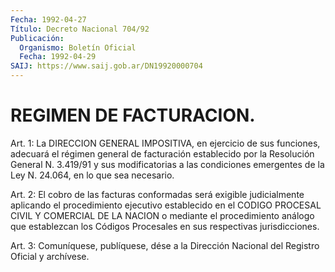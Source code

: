```yaml
---
Fecha: 1992-04-27
Título: Decreto Nacional 704/92
Publicación:
  Organismo: Boletín Oficial
  Fecha: 1992-04-29
SAIJ: https://www.saij.gob.ar/DN19920000704
---
```

# REGIMEN DE FACTURACION.

<a id="1"></a>
Art.  1:  La DIRECCION GENERAL IMPOSITIVA, en ejercicio de sus funciones, adecuará  el  régimen general de facturación establecido por la Resolución General  N. 3.419/91 y sus  modificatorias  a las condiciones    emergentes  de  la  Ley  N. 24.064, en  lo  que  sea necesario.

<a id="2"></a>
Art.  2:  El  cobro  de las facturas conformadas será exigible judicialmente aplicando el  procedimiento  ejecutivo establecido en el  CODIGO PROCESAL CIVIL Y COMERCIAL DE LA NACION  o  mediante  el procedimiento  análogo  que  establezcan  los Códigos Procesales en sus respectivas jurisdicciones.

<a id="3"></a>
Art.  3: Comuníquese, publíquese, dése a la Dirección Nacional del Registro Oficial y archívese.